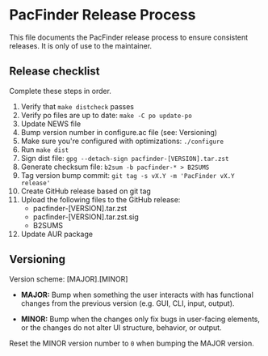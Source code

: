 # PacFinder Release Process

This file documents the PacFinder release process to ensure consistent releases.
It is only of use to the maintainer.

## Release checklist

Complete these steps in order.

  1. Verify that `make distcheck` passes
  2. Verify po files are up to date: `make -C po update-po`
  3. Update NEWS file
  4. Bump version number in configure.ac file (see: Versioning)
  5. Make sure you're configured with optimizations: `./configure`
  6. Run `make dist`
  7. Sign dist file: `gpg --detach-sign pacfinder-[VERSION].tar.zst`
  8. Generate checksum file: `b2sum -b pacfinder-* > B2SUMS`
  9. Tag version bump commit: `git tag -s vX.Y -m 'PacFinder vX.Y release'`
 10. Create GitHub release based on git tag
 11. Upload the following files to the GitHub release:
     - pacfinder-[VERSION].tar.zst
     - pacfinder-[VERSION].tar.zst.sig
     - B2SUMS
 12. Update AUR package

## Versioning

Version scheme: [MAJOR].[MINOR]

 - **MAJOR:** Bump when something the user interacts with has functional changes
              from the previous version (e.g. GUI, CLI, input, output).

 - **MINOR:** Bump when the changes only fix bugs in user-facing elements, or
              the changes do not alter UI structure, behavior, or output.

Reset the MINOR version number to `0` when bumping the MAJOR version.
